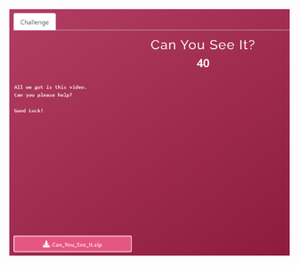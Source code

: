 

<img src="https://github.com/g3rzi/ChallengesWriteUps/blob/master/CheckPoint%20CSA%202020/Misc/Can%20You%20See%20It%3F/challenge.PNG" width="700">
